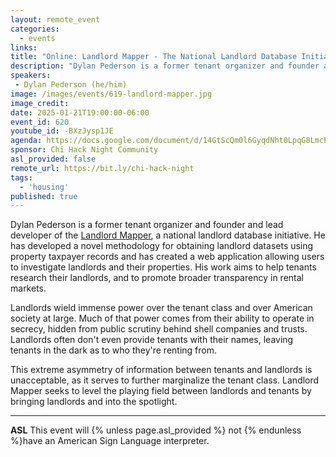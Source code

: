 ```yaml
---
layout: remote_event
categories:
  - events
links: 
title: "Online: Landlord Mapper - The National Landlord Database Initiative"
description: "Dylan Pederson is a former tenant organizer and founder and lead developer of the Landlord Mapper, a national landlord database initiative. He has developed a novel methodology for obtaining landlord datasets using property taxpayer records and has created a web application allowing users to investigate landlords and their properties. His work aims to help tenants research their landlords, and to promote broader transparency in rental markets. "
speakers:
 - Dylan Pederson (he/him) 
image: /images/events/619-landlord-mapper.jpg
image_credit:
date: 2025-01-21T19:00:00-06:00
event_id: 620
youtube_id: -BXzJysp1JE
agenda: https://docs.google.com/document/d/14GtScQm0l6GyqdNht0LpqG8LmcEF7i3COjNJ06PaTj8/edit#
sponsor: Chi Hack Night Community
asl_provided: false
remote_url: https://bit.ly/chi-hack-night
tags: 
  - 'housing'
published: true
---
```


Dylan Pederson is a former tenant organizer and founder and lead developer of the [Landlord Mapper](https://landlordmapper.org/home/), a national landlord database initiative. He has developed a novel methodology for obtaining landlord datasets using property taxpayer records and has created a web application allowing users to investigate landlords and their properties. His work aims to help tenants research their landlords, and to promote broader transparency in rental markets. 

Landlords wield immense power over the tenant class and over American society at large. Much of that power comes from their ability to operate in secrecy, hidden from public scrutiny behind shell companies and trusts. Landlords often don't even provide tenants with their names, leaving tenants in the dark as to who they're renting from. 

This extreme asymmetry of information between tenants and landlords is unacceptable, as it serves to further marginalize the tenant class. Landlord Mapper seeks to level the playing field between landlords and tenants by bringing landlords and into the spotlight. 

---

**ASL** This event will {% unless page.asl_provided %} not {% endunless %}have an American Sign Language interpreter.
